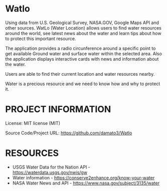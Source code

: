 # Watlo

Using data from U.S. Geological Survey, NASA.GOV, Google Maps API and other sources. WatLo (Water Location) allows users to find water resources around the world, see latest news about the water and learn tips about how to protect this important resource.

The application provides a radio circunference around a specific point to get available Ground water and surface water within the selected area. Also the application displays interactive cards with news and information about the water.

Users are able to find their current location and water resources nearby.

Water is a precious resource and we need to know how and why to protect it.


# PROJECT INFORMATION


License: MIT license (MIT)

Source Code/Project URL: https://github.com/damato3/Watlo


# RESOURCES


- USGS Water Data for the Nation API - https://waterdata.usgs.gov/nwis/gw
- Water information - https://conserve2enhance.org/know-your-water
- NASA Water News and API - https://www.nasa.gov/subject/3135/water

